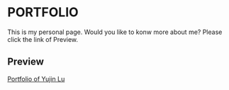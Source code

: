 # PORTFOLIO

This is my personal page. Would you like to konw more about me? Please click the link of Preview.

## Preview

[Portfolio of Yujin Lu](https://portfolio-gray.vercel.app/)
